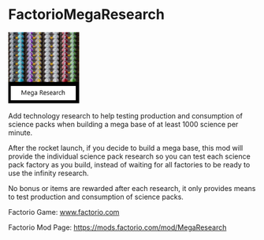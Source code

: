 # FactorioMegaResearch

![alt text](thumbnail.png "Mega Research")

Add technology research to help testing production and consumption of science packs when building a mega base of at least 1000 science per minute.

After the rocket launch, if you decide to build a mega base, this mod will provide the individual science pack research so you can test each science pack factory as you build, instead of waiting for all factories to be ready to use the infinity research.

No bonus or items are rewarded after each research, it only provides means to test production and consumption of science packs.

Factorio Game: www.factorio.com

Factorio Mod Page: https://mods.factorio.com/mod/MegaResearch
